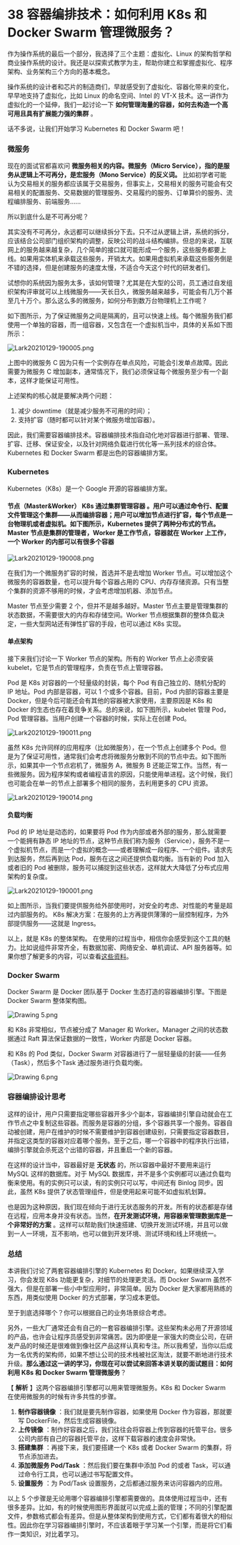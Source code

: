 # 38 容器编排技术：如何利用 K8s 和 Docker Swarm 管理微服务？

作为操作系统的最后一个部分，我选择了三个主题：虚拟化、Linux 的架构哲学和商业操作系统的设计。我还是以探索式教学为主，帮助你建立和掌握虚拟化、程序架构、业务架构三个方向的基本概念。

操作系统的设计者和芯片的制造商们，早就感受到了虚拟化、容器化带来的变化，早早地支持了虚拟化，比如 Linux 的命名空间、Intel 的 VT-X 技术。这一讲作为虚拟化的一个延伸，我们一起讨论一下 **如何管理海量的容器，如何去构造一个高可用且具有扩展能力强的集群** 。

话不多说，让我们开始学习 Kubernetes 和 Docker Swarm 吧！

### 微服务

现在的面试官都喜欢问 **微服务相关的内容。微服务（Micro Service），指的是服务从逻辑上不可再分，是宏服务（Mono Service）的反义词。** 比如初学者可能认为交易相关的服务都应该属于交易服务，但事实上，交易相关的服务可能会有交易相关的配置服务、交易数据的管理服务、交易履约的服务、订单算价的服务、流程编排服务、前端服务……

所以到底什么是不可再分呢？

其实没有不可再分，永远都可以继续拆分下去。只不过从逻辑上讲，系统的拆分，应该结合公司部门组织架构的调整，反映公司的战斗结构编排。但总的来说，互联网上的服务越来越复杂，几个简单的接口就可能形成一个服务，这些服务都要上线。如果用实体机来承载这些服务，开销太大。如果用虚拟机来承载这些服务倒是不错的选择，但是创建服务的速度太慢，不适合今天这个时代的研发者们。

试想你的系统因为服务太多，该如何管理？尤其是在大型的公司，员工通过自发组织架构评审就可以上线微服务——天长日久，微服务越来越多，可能会有几万个甚至几十万个。那么这么多的微服务，如何分布到数万台物理机上工作呢？

如下图所示，为了保证微服务之间是隔离的，且可以快速上线。每个微服务我们都使用一个单独的容器，而一组容器，又包含在一个虚拟机当中，具体的关系如下图所示：

![Lark20210129-190005.png](assets/Ciqc1GAT7LeAJznRAAKOxTSise8097.png)

上图中的微服务 C 因为只有一个实例存在单点风险，可能会引发单点故障。因此需要为微服务 C 增加副本，通常情况下，我们必须保证每个微服务至少有一个副本，这样才能保证可用性。

上述架构的核心就是要解决两个问题：

1. 减少 downtime（就是减少服务不可用的时间）；
1. 支持扩容（随时都可以针对某个微服务增加容器）。

因此，我们需要容器编排技术。容器编排技术指自动化地对容器进行部署、管理、扩容、迁移、保证安全，以及针对网络负载进行优化等一系列技术的综合体。Kubernetes 和 Docker Swarm 都是出色的容器编排方案。

### Kubernetes

Kubernetes（K8s）是一个 Google 开源的容器编排方案。

#### 节点（Master&Worker） **K8s 通过集群管理容器** 。用户可以通过命令行、配置文件管理这个集群——从而编排容器；用户可以增加节点进行扩容，每个节点是一台物理机或者虚拟机。如下图所示，Kubernetes 提供了两种分布式的节点。Master 节点是集群的管理者，Worker 是工作节点，容器就在 Worker 上工作，一个 Worker 的内部可以有很多个容器

![Lark20210129-190008.png](assets/CgqCHmAT7M-Af_RTAAKzmD-Lpm0018.png)

在我们为一个微服务扩容的时候，首选并不是去增加 Worker 节点。可以增加这个微服务的容器数量，也可以提升每个容器占用的 CPU、内存存储资源。只有当整个集群的资源不够用的时候，才会考虑增加机器、添加节点。

Master 节点至少需要 2 个，但并不是越多越好。Master 节点主要是管理集群的状态数据，不需要很大的内存和存储空间。Worker 节点根据集群的整体负载决定，一些大型网站还有弹性扩容的手段，也可以通过 K8s 实现。

#### 单点架构

接下来我们讨论一下 Worker 节点的架构。所有的 Worker 节点上必须安装 kubelet，它是节点的管理程序，负责在节点上管理容器。

Pod 是 K8s 对容器的一个轻量级的封装，每个 Pod 有自己独立的、随机分配的 IP 地址。Pod 内部是容器，可以 1 个或多个容器。目前，Pod 内部的容器主要是 Docker，但是今后可能还会有其他的容器被大家使用，主要原因是 K8s 和 Docker 的生态也存在着竞争关系。总的来说，如下图所示，kubelet 管理 Pod，Pod 管理容器。当用户创建一个容器的时候，实际上在创建 Pod。

![Lark20210129-190011.png](assets/Ciqc1GAT7NyAI0-5AAEh6UfvPpY109.png)

虽然 K8s 允许同样的应用程序（比如微服务），在一个节点上创建多个 Pod。但是为了保证可用性，通常我们会考虑将微服务分散到不同的节点中去。如下图所示，如果其中一个节点宕机了，微服务 A，微服务 B 还能正常工作。当然，有一些微服务。因为程序架构或者编程语言的原因，只能使用单进程。这个时候，我们也可能会在单一的节点上部署多个相同的服务，去利用更多的 CPU 资源。

![Lark20210129-190014.png](assets/CgqCHmAT7OaAeadYAAJEm88_Xg8398.png)

#### 负载均衡

Pod 的 IP 地址是动态的，如果要将 Pod 作为内部或者外部的服务，那么就需要一个能拥有静态 IP 地址的节点，这种节点我们称为服务（Service），服务不是一个虚拟机节点，而是一个虚拟的概念——或者理解成一段程序、一个组件。请求先到达服务，然后再到达 Pod，服务在这之间还提供负载均衡。当有新的 Pod 加入或者旧的 Pod 被删除，服务可以捕捉到这些状态，这样就大大降低了分布式应用架构的复杂度。

![Lark20210129-190001.png](assets/CgqCHmAT7PeAZRvoAACjdnGXVe0743.png)

如上图所示，当我们要提供服务给外部使用时，对安全的考虑、对性能的考量是超过内部服务的。 K8s 解决方案：在服务的上方再提供薄薄的一层控制程序，为外部提供服务——这就是 Ingress。

以上，就是 K8s 的整体架构。 在使用的过程当中，相信你会感受到这个工具的魅力。比如说组件非常齐全，有数据加密、网络安全、单机调试、API 服务器等。如果你想了解更多的内容，可以查看[这些资料](https://kubernetes.io/docs/concepts/overview/)。

### Docker Swarm

Docker Swarm 是 Docker 团队基于 Docker 生态打造的容器编排引擎。下图是 Docker Swarm 整体架构图。

![Drawing 5.png](assets/CgqCHmAT7QaAcwO7AAJWW_dhVAU264.png)

和 K8s 非常相似，节点被分成了 Manager 和 Worker。Manager 之间的状态数据通过 Raft 算法保证数据的一致性，Worker 内部是 Docker 容器。

和 K8s 的 Pod 类似，Docker Swarm 对容器进行了一层轻量级的封装——任务（Task），然后多个Task 通过服务进行负载均衡。

![Drawing 6.png](assets/Ciqc1GAT7RCAYw67AAGVRE-fcmY185.png)

### 容器编排设计思考

这样的设计，用户只需要指定哪些容器开多少个副本，容器编排引擎自动就会在工作节点之中复制这些容器。而服务是容器的分组，多个容器共享一个服务。容器自动被创建，用户在维护的时候不需要维护到容器创建级别，只需要指定容器数目，并指定这类型的容器对应着哪个服务。至于之后，哪一个容器中的程序执行出错，编排引擎就会杀死这个出错的容器，并且重启一个新的容器。

在这样的设计当中，容器最好是 **无状态** 的，所以容器中最好不要用来运行 MySQL 这样的数据库。对于 MySQL 数据库，并不是多个实例都可以通过负载均衡来使用。有的实例只可以读，有的实例只可以写，中间还有 Binlog 同步。因此，虽然 K8s 提供了状态管理组件，但是使用起来可能不如虚拟机划算。

也是因为这种原因，我们现在倾向于进行无状态服务的开发。所有的状态都是存储在远程，应用本身并没有状态。当然，**在开发测试环境，用容器来管理数据库是一个非常好的方案** 。这样可以帮助我们快速搭建、切换开发测试环境，并且可以做到一人一环境，互不影响，也可以做到开发环境、测试环境和线上环境统一。

### 总结

本讲我们讨论了两套容器编排引擎的 Kubernetes 和 Docker。如果继续深入学习，你会发现 K8s 功能更复杂，对细节的处理更灵活。而 Docker Swarm 虽然不强大，但是在部署一些小中型应用时，非常简单。因为 Docker 是大家都用熟练的东西，用类似使用 Docker 的方式部署，学习成本更低。

至于到底选择哪个？你可以根据自己的业务场景综合考虑。

另外，一些大厂通常还会有自己的一套容器编排引擎。这些架构未必用了开源领域的产品，也许会让程序员感受到非常痛苦。因为即便是一家强大的商业公司，在研发产品的时候还是很难做到像社区产品这样认真和专注。所以我希望，当你以后成为一名优秀的架构师，如果不想让公司的技术栈被社区淘汰，就要不断地进行技术升级。**那么通过这一讲的学习，你现在可以尝试来回答本讲关联的面试题目：如何利用 K8s 和 Docker Swarm 管理微服务**？

【 **解析** 】这两个容器编排引擎都可以用来管理微服务。K8s 和 Docker Swarm 在使用微服务的时候有许多共性的步骤。

1. **制作容器镜像** ：我们就是要先制作容器，如果使用 Docker 作为容器，那就要写 DockerFile，然后生成容器镜像。
2. **上传镜像** ：制作好容器之后，我们往往会将容器上传到容器的托管平台。很多公司内部有自己的容器托管平台，这样下载容器的速度会非常快。
3. **搭建集群** ：再接下来，我们要搭建一个 K8s 或者 Docker Swarm 的集群，将节点添加进去。
4. **添加微服务 Pod/Task** ：然后我们要在集群中添加 Pod 的或者 Task，可以通过命令行工具，也可以通过书写配置文件。
5. **设置服务** ：为 Pod/Task 设置服务，之后都通过服务来访问容器内的应用。

以上 5 个步骤是无论用哪个容器编排引擎都需要做的。具体使用过程当中，还有很多差异。比如，有的时候使用图形界面就可以完成上面的管理；不同的引擎配置文件，参数格式都会有差异。但是从整体架构到使用方式，它们都有着很大的相似性。因此你在学习容器编排引擎时，不应该着眼于学习某一个引擎，而是将它们看作一类知识，对比着学习。

